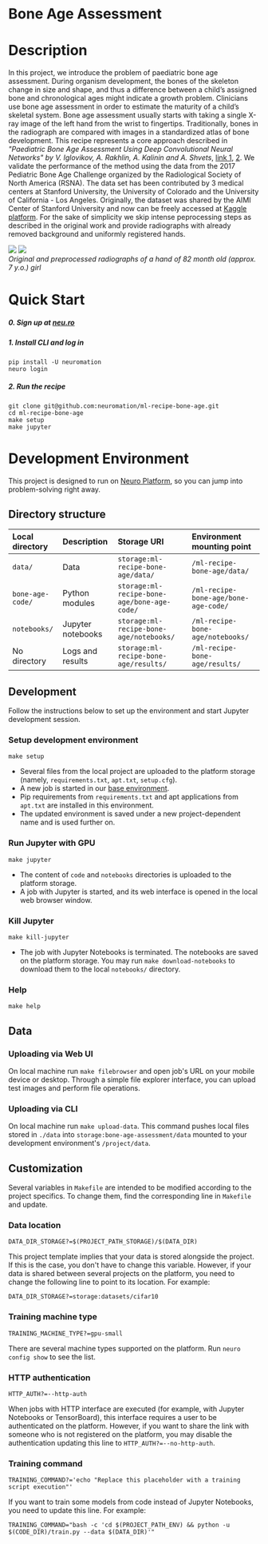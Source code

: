 # Bone Age Assessment

# Description

In this project, we introduce the problem of paediatric bone age assessment. During organism development, 
the bones of the skeleton change in size and shape,
and thus a difference between a child’s assigned bone and chronological ages
might indicate a growth problem. Clinicians use bone 
age assessment in order to estimate the maturity of a child’s skeletal system. Bone age assessment 
usually starts with taking a single X-ray image of the left hand from the wrist to
fingertips. Traditionally, bones in the radiograph are compared with images
in a standardized atlas of bone development. This recipe represents a core approach 
described in _"Paediatric Bone Age Assessment Using Deep Convolutional Neural Networks" by 
V. Iglovikov, A. Rakhlin, A. Kalinin and A. Shvets_, [link 1](https://link.springer.com/chapter/10.1007%2F978-3-030-00889-5_34), 
[2](https://www.biorxiv.org/content/biorxiv/early/2018/06/20/234120.full.pdf). 
We validate the performance of the method using the data from
the 2017 Pediatric Bone Age Challenge organized by the Radiological Society of
North America (RSNA). The data set has been contributed by 3 medical centers at Stanford University, 
the University of Colorado and the University of California - Los Angeles. Originally, the dataset was
shared by the AIMI Center of Stanford University and now can be freely accessed 
at [Kaggle platform](https://kaggle.com/kmader/rsna-bone-age). For the sake of simplicity we skip intense peprocessing
steps as described in the original work and provide radiographs with already removed background 
and uniformly registered hands.    

![](./data/1381_original.png) 
![](./data/1381_preprocessed.png)  
*Original and preprocessed radiographs of a hand of 82 month old (approx. 7 y.o.) girl*

# Quick Start

##### 0. Sign up at [neu.ro](https://neu.ro)
##### 1. Install CLI and log in
```shell
pip install -U neuromation
neuro login
```
##### 2. Run the recipe
```shell
git clone git@github.com:neuromation/ml-recipe-bone-age.git
cd ml-recipe-bone-age
make setup
make jupyter
```

# Development Environment

This project is designed to run on [Neuro Platform](https://neu.ro), so you can jump into problem-solving right away.

## Directory structure

| Local directory                      | Description       | Storage URI                                                                  | Environment mounting point |
|:------------------------------------ |:----------------- |:---------------------------------------------------------------------------- |:-------------------------- | 
| `data/`                              | Data              | `storage:ml-recipe-bone-age/data/`                              | `/ml-recipe-bone-age/data/` | 
| `bone-age-code/` | Python modules    | `storage:ml-recipe-bone-age/bone-age-code/` | `/ml-recipe-bone-age/bone-age-code/` |
| `notebooks/`                         | Jupyter notebooks | `storage:ml-recipe-bone-age/notebooks/`                         | `/ml-recipe-bone-age/notebooks/` |
| No directory                         | Logs and results  | `storage:ml-recipe-bone-age/results/`                           | `/ml-recipe-bone-age/results/` |

## Development

Follow the instructions below to set up the environment and start Jupyter development session.

### Setup development environment 

`make setup`

* Several files from the local project are uploaded to the platform storage (namely, `requirements.txt`, 
  `apt.txt`, `setup.cfg`).
* A new job is started in our [base environment](https://hub.docker.com/r/neuromation/base). 
* Pip requirements from `requirements.txt` and apt applications from `apt.txt` are installed in this environment.
* The updated environment is saved under a new project-dependent name and is used further on.

### Run Jupyter with GPU 

`make jupyter`

* The content of `code` and `notebooks` directories is uploaded to the platform storage.
* A job with Jupyter is started, and its web interface is opened in the local web browser window.

### Kill Jupyter

`make kill-jupyter`

* The job with Jupyter Notebooks is terminated. The notebooks are saved on the platform storage. You may run 
  `make download-notebooks` to download them to the local `notebooks/` directory.

### Help

`make help`

## Data

### Uploading via Web UI

On local machine run `make filebrowser` and open job's URL on your mobile device or desktop.
Through a simple file explorer interface, you can upload test images and perform file operations.

### Uploading via CLI

On local machine run `make upload-data`. This command pushes local files stored in `./data`
into `storage:bone-age-assessment/data` mounted to your development environment's `/project/data`.

## Customization

Several variables in `Makefile` are intended to be modified according to the project specifics. 
To change them, find the corresponding line in `Makefile` and update.

### Data location

`DATA_DIR_STORAGE?=$(PROJECT_PATH_STORAGE)/$(DATA_DIR)`

This project template implies that your data is stored alongside the project. If this is the case, you don't 
have to change this variable. However, if your data is shared between several projects on the platform, 
you need to change the following line to point to its location. For example:

`DATA_DIR_STORAGE?=storage:datasets/cifar10`

### Training machine type

`TRAINING_MACHINE_TYPE?=gpu-small`

There are several machine types supported on the platform. Run `neuro config show` to see the list.

### HTTP authentication

`HTTP_AUTH?=--http-auth`

When jobs with HTTP interface are executed (for example, with Jupyter Notebooks or TensorBoard), this interface requires
a user to be authenticated on the platform. However, if you want to share the link with someone who is not registered on
the platform, you may disable the authentication updating this line to `HTTP_AUTH?=--no-http-auth`.

### Training command

`TRAINING_COMMAND?='echo "Replace this placeholder with a training script execution"'`

If you want to train some models from code instead of Jupyter Notebooks, you need to update this line. For example:

`TRAINING_COMMAND="bash -c 'cd $(PROJECT_PATH_ENV) && python -u $(CODE_DIR)/train.py --data $(DATA_DIR)'"`

